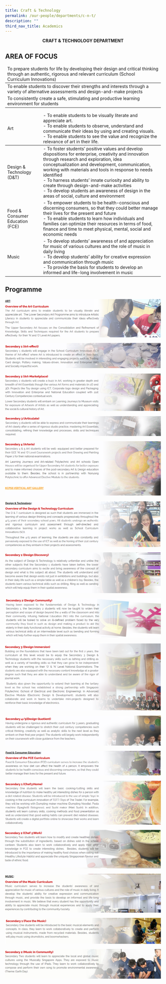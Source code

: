 ```yaml
---
title: Craft & Technology
permalink: /our-people/departments/c-n-t/
description: ""
third_nav_title: Academics
---
```

**<center>CRAFT & TECHNOLOGY DEPARTMENT</center>**

## AREA OF FOCUS


<table>
<thead>
  <tr>
    <td>To prepare students for life by developing their design and critical thinking through an authentic, rigorous and relevant curriculum (School Curriculum Innovations)</td>
  </tr>
</thead>
<tbody>
  <tr>
    <td>To enable students to discover their strengths and interests through a variety of alternative assessments and design-and-make projects</td>
  </tr>
  <tr>
    <td>To consistently create a safe, stimulating and productive learning environment for students</td>
  </tr>
</tbody>
</table>


<table>
<thead>
  <tr>
    <td>Art</td>
    <td>- To enable students to be visually literate and appreciate art.<br>- To enable students to observe, understand and communicate their ideas by using and creating visuals.<br>- To enable students to see the value and recognize the relevance of art in their life.</td>
  </tr>
</thead>
<tbody>
  <tr>
    <td>Design &amp; Technology (D&amp;T)<br></td>
    <td>- To foster students’ positive values and develop dispositions for enterprise, creativity and innovation through research and exploration, idea conceptualization and development, communication, working with materials and tools in response to needs identified<br>- To harness students’ innate curiosity and ability to create through design-and-make activities<br>- To develop students an awareness of design in the areas of social, culture and environment</td>
  </tr>
  <tr>
    <td>Food &amp; Consumer Education (FCE)</td>
    <td>- To empower students to be health-conscious and discerning consumers, so that they could better manage their lives for the present and future<br>- To enable students to learn how individuals and families can optimize their resources in terms of food, finance and time to meet physical, mental, social and economic needs</td>
  </tr>
  <tr>
    <td>Music</td>
    <td>- To develop students’ awareness of and appreciation for music of various cultures and the role of music in daily living<br>- To develop students’ ability for creative expression and communication through music<br>- To provide the basis for students to develop an informed and life-long involvement in music</td>
  </tr>
</tbody>
</table>

## Programme


	
	
![](/images/Our%20People/Departments/Craft%20&%20Technology/C&T%201.png)

![](/images/Our%20People/Departments/Craft%20&%20Technology/C&T%202.png)

![](/images/Our%20People/Departments/Craft%20&%20Technology/C&T%203.png)

![](/images/Our%20People/Departments/Craft%20&%20Technology/C&T%204.png)



<p><a href="http://kcpssartgallery.weebly.com/">
<img src="/images/Our%20People/Departments/Craft%20&%20Technology/C&T%205.png">
</a></p>



![](/images/Our%20People/Departments/Craft%20&%20Technology/C&T%206.png)

![](/images/Our%20People/Departments/Craft%20&%20Technology/C&T%207.png)

![](/images/Our%20People/Departments/Craft%20&%20Technology/C&T%208.png)


![](/images/Our%20People/Departments/Craft%20&%20Technology/C&T%209.png)

![](/images/Our%20People/Departments/Craft%20&%20Technology/C&T%2010.png)

![](/images/Our%20People/Departments/Craft%20&%20Technology/C&T%2011.png)

![](/images/Our%20People/Departments/Craft%20&%20Technology/C&T%2012.png)


![](/images/Our%20People/Departments/Craft%20&%20Technology/C&T%2013.png)

![](/images/Our%20People/Departments/Craft%20&%20Technology/C&T%2014.png)


![](/images/Our%20People/Departments/Craft%20&%20Technology/C&T%2015.png)

![](/images/Our%20People/Departments/Craft%20&%20Technology/C&T%2016.png)
